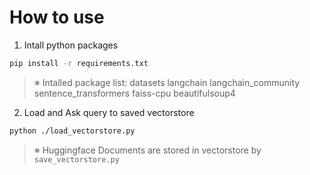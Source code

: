 # How to use
1. Intall python packages
```bash
pip install -r requirements.txt
```
> ※ Intalled package list: datasets langchain langchain_community sentence_transformers faiss-cpu beautifulsoup4

2. Load and Ask query to saved vectorstore
```bash
python ./load_vectorstore.py
```
> ※ Huggingface Documents are stored in vectorstore by `save_vectorstore.py`